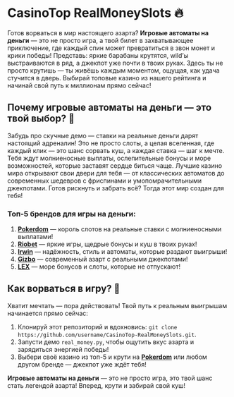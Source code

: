 # CasinoTop RealMoneySlots 🔥  
Готов ворваться в мир настоящего азарта? **Игровые автоматы на деньги** — это не просто игра, а твой билет в захватывающее приключение, где каждый спин может превратиться в звон монет и крики победы! Представь: яркие барабаны крутятся, wild’ы выстраиваются в ряд, а джекпот уже почти в твоих руках. Здесь ты не просто крутишь — ты живёшь каждым моментом, ощущая, как удача стучится в дверь. Выбирай топовые казино из нашего рейтинга и начинай свой путь к миллионам прямо сейчас!  

## Почему игровые автоматы на деньги — это твой выбор? 🎲  
Забудь про скучные демо — ставки на реальные деньги дарят настоящий адреналин! Это не просто слоты, а целая вселенная, где каждый клик — это шанс сорвать куш, а каждая ставка — шаг к мечте. Тебя ждут молниеносные выплаты, ослепительные бонусы и море возможностей, которые заставят сердце биться чаще. Лучшие казино мира открывают свои двери для тебя — от классических автоматов до современных шедевров с фриспинами и умопомрачительными джекпотами. Готов рискнуть и забрать всё? Тогда этот мир создан для тебя!  

### Топ-5 брендов для игры на деньги:  
1. **[Pokerdom](https://redironline.link/4k77v2yx)** — король слотов на реальные ставки с молниеносными выплатами!  
2. **[Riobet](https://redironline.link/7xBLTPyj)** — яркие игры, щедрые бонусы и куш в твоих руках!  
3. **[Irwin](https://rwn-blcp10.com/c30158260)** — надёжность, стиль и автоматы, которые раздают выигрыши!  
4. **[Gizbo](https://redironline.link/bprXw4YV)** — современный азарт с реальными джекпотами!  
5. **[LEX](https://redironline.link/zW4hdDFV)** — море бонусов и слоты, которые не отпускают!  

## Как ворваться в игру? 🚀  
Хватит мечтать — пора действовать! Твой путь к реальным выигрышам начинается прямо сейчас:  
1. Клонируй этот репозиторий и вдохновись: `git clone https://github.com/username/CasinoTop-RealMoneySlots.git`.  
2. Запусти демо `real_money.py`, чтобы ощутить вкус азарта и зарядиться энергией победы!  
3. Выбери своё казино из топ-5 и крути на **[Pokerdom](https://redironline.link/4k77v2yx)** или любом другом бренде — джекпот уже ждёт тебя!  

**Игровые автоматы на деньги** — это не просто игра, это твой шанс стать легендой азарта! Вперед, крути и забирай свой куш!
